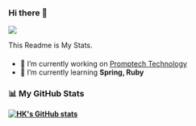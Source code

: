 ### Hi there 👋

![](https://visitor-badge.glitch.me/badge?page_id=load0117.load0117)

This Readme is My Stats.

#### 
- 🔭 I’m currently working on [Promptech Technology](http://www.promptech.co.kr/)
- 🌱 I’m currently learning <b>Spring<b>, <b>Ruby<b>
<!-- - 👯 I’m looking to collaborate on ... -->
<!-- - 🤔 I’m looking for help with ... -->
<!-- - 💬 Ask me about ... -->
<!-- - 📫 How to reach me: ... -->
<!-- - 😄 Pronouns: ... -->
<!-- - ⚡ Fun fact: ... -->

### 📊 My GitHub Stats
[![HK's GitHub stats](https://github-readme-stats.vercel.app/api?username=load0117&show_icons=true&count_private=true&theme=dark)](https://github.com/load0117/load0117)